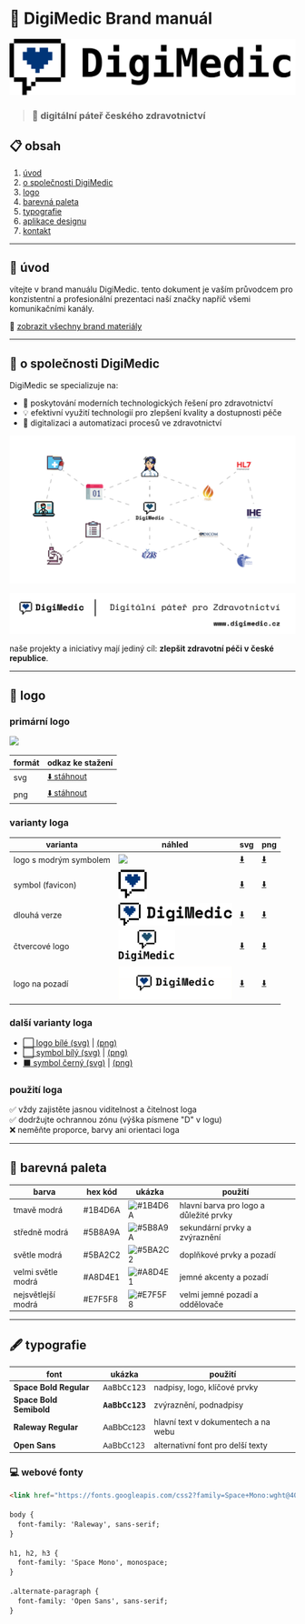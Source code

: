 # 🏥 DigiMedic Brand manuál

![DigiMedic Logo](https://github.com/DigiMedic/Brand-manual-DigiMedic/blob/main/Brand%20materials/DigiMedic-logo-long.svg)

> ### 💙 digitální páteř českého zdravotnictví

## 📋 obsah
1. [úvod](#úvod)
2. [o společnosti DigiMedic](#o-společnosti-digimedic)
3. [logo](#logo)
4. [barevná paleta](#barevná-paleta)
5. [typografie](#typografie)
6. [aplikace designu](#aplikace-designu)
7. [kontakt](#kontakt)

---

## 🌟 úvod

vítejte v brand manuálu DigiMedic. tento dokument je vaším průvodcem pro konzistentní a profesionální prezentaci naší značky napříč všemi komunikačními kanály.

📁 [zobrazit všechny brand materiály](https://github.com/DigiMedic/Brand-manual-DigiMedic/tree/main/Brand%20materials)

---

## 🏢 o společnosti DigiMedic

DigiMedic se specializuje na:
- 🚀 poskytování moderních technologických řešení pro zdravotnictví
- 💡 efektivní využití technologií pro zlepšení kvality a dostupnosti péče
- 🔬 digitalizaci a automatizaci procesů ve zdravotnictví

![Interoperabilní síť](https://github.com/DigiMedic/Brand-manual-DigiMedic/blob/main/Brand%20materials/INTEREPROABILNI%20SIT.png)

![Digitální páteř](https://github.com/DigiMedic/Brand-manual-DigiMedic/blob/main/Brand%20materials/digitalni%20oater.svg)

naše projekty a iniciativy mají jediný cíl: **zlepšit zdravotní péči v české republice**.

---

## 🎨 logo

### primární logo
<img src="https://github.com/DigiMedic/Brand-manual-DigiMedic/raw/main/Brand%20materials/logo/png/logo-black.png" width="300">

| formát | odkaz ke stažení |
|--------|------------------|
| svg    | [⬇️ stáhnout](https://github.com/DigiMedic/Brand-manual-DigiMedic/raw/main/Brand%20materials/logo/svg/logo-black.svg) |
| png    | [⬇️ stáhnout](https://github.com/DigiMedic/Brand-manual-DigiMedic/raw/main/Brand%20materials/logo/png/logo-black.png) |

### varianty loga

| varianta | náhled | svg | png |
|----------|--------|-----|-----|
| logo s modrým symbolem | <img src="https://github.com/DigiMedic/Brand-manual-DigiMedic/raw/main/Brand%20materials/logo/png/logo-blue.png" width="100"> | [⬇️](https://github.com/DigiMedic/Brand-manual-DigiMedic/raw/main/Brand%20materials/logo/svg/logo-blue.svg) | [⬇️](https://github.com/DigiMedic/Brand-manual-DigiMedic/raw/main/Brand%20materials/logo/png/logo-blue.png) |
| symbol (favicon) | <img src="https://github.com/DigiMedic/Brand-manual-DigiMedic/blob/main/Brand%20materials/favicon.svg" width="50"> | [⬇️](https://github.com/DigiMedic/Brand-manual-DigiMedic/raw/main/Brand%20materials/favicon.svg) | [⬇️](https://github.com/DigiMedic/Brand-manual-DigiMedic/raw/main/Brand%20materials/favicon.png) |
| dlouhá verze | <img src="https://github.com/DigiMedic/Brand-manual-DigiMedic/raw/main/Brand%20materials/logo%20long.png" width="200"> | [⬇️](https://github.com/DigiMedic/Brand-manual-DigiMedic/raw/main/Brand%20materials/logo%20long.png) | [⬇️](https://github.com/DigiMedic/Brand-manual-DigiMedic/raw/main/Brand%20materials/logo%20long.png) |
| čtvercové logo | <img src="https://github.com/DigiMedic/Brand-manual-DigiMedic/raw/main/Brand%20materials/logo-square.svg" width="100"> | [⬇️](https://github.com/DigiMedic/Brand-manual-DigiMedic/raw/main/Brand%20materials/logo-square.svg) | [⬇️](https://github.com/DigiMedic/Brand-manual-DigiMedic/raw/main/Brand%20materials/logo-square.png) |
| logo na pozadí | <img src="https://github.com/DigiMedic/Brand-manual-DigiMedic/raw/main/Brand%20materials/logo%20lone%20backgroubnd.png" width="200"> | [⬇️](https://github.com/DigiMedic/Brand-manual-DigiMedic/raw/main/Brand%20materials/logo%20lone%20backgroubnd.png) | [⬇️](https://github.com/DigiMedic/Brand-manual-DigiMedic/raw/main/Brand%20materials/logo%20lone%20backgroubnd.png) |

### další varianty loga
- [⬜ logo bílé (svg)](https://github.com/DigiMedic/Brand-manual-DigiMedic/raw/main/Brand%20materials/logo/svg/logo-white.svg) | [(png)](https://github.com/DigiMedic/Brand-manual-DigiMedic/raw/main/Brand%20materials/logo/png/logo-white.png)
- [⬜ symbol bílý (svg)](https://github.com/DigiMedic/Brand-manual-DigiMedic/raw/main/Brand%20materials/logo/svg/symbol-white.svg) | [(png)](https://github.com/DigiMedic/Brand-manual-DigiMedic/raw/main/Brand%20materials/logo/png/symbol-white.png)
- [⬛ symbol černý (svg)](https://github.com/DigiMedic/Brand-manual-DigiMedic/raw/main/Brand%20materials/logo/svg/symbol-black.svg) | [(png)](https://github.com/DigiMedic/Brand-manual-DigiMedic/raw/main/Brand%20materials/logo/png/symbol-black.png)

### použití loga
✅ vždy zajistěte jasnou viditelnost a čitelnost loga<br>
✅ dodržujte ochrannou zónu (výška písmene "D" v logu)<br>
❌ neměňte proporce, barvy ani orientaci loga

---

## 🎨 barevná paleta

| barva | hex kód | ukázka | použití |
|-------|---------|--------|---------|
| tmavě modrá | #1B4D6A | ![#1B4D6A](https://via.placeholder.com/50x30/1B4D6A/FFFFFF?text=+) | hlavní barva pro logo a důležité prvky |
| středně modrá | #5B8A9A | ![#5B8A9A](https://via.placeholder.com/50x30/5B8A9A/FFFFFF?text=+) | sekundární prvky a zvýraznění |
| světle modrá | #5BA2C2 | ![#5BA2C2](https://via.placeholder.com/50x30/5BA2C2/FFFFFF?text=+) | doplňkové prvky a pozadí |
| velmi světle modrá | #A8D4E1 | ![#A8D4E1](https://via.placeholder.com/50x30/A8D4E1/000000?text=+) | jemné akcenty a pozadí |
| nejsvětlejší modrá | #E7F5F8 | ![#E7F5F8](https://via.placeholder.com/50x30/E7F5F8/000000?text=+) | velmi jemné pozadí a oddělovače |

---

## 🖋 typografie

| font | ukázka | použití |
|------|--------|---------|
| **Space Bold Regular** | <span style="font-family: 'Space Mono', monospace;">AaBbCc123</span> | nadpisy, logo, klíčové prvky |
| **Space Bold Semibold** | <span style="font-family: 'Space Mono', monospace; font-weight: 600;">AaBbCc123</span> | zvýraznění, podnadpisy |
| **Raleway Regular** | <span style="font-family: raleway, sans-serif;">AaBbCc123</span> | hlavní text v dokumentech a na webu |
| **Open Sans** | <span style="font-family: 'Open Sans', sans-serif;">AaBbCc123</span> | alternativní font pro delší texty |

### 💻 webové fonty

```html
<link href="https://fonts.googleapis.com/css2?family=Space+Mono:wght@400;700&family=Raleway&family=Open+Sans&display=swap" rel="stylesheet">

body {
  font-family: 'Raleway', sans-serif;
}

h1, h2, h3 {
  font-family: 'Space Mono', monospace;
}

.alternate-paragraph {
  font-family: 'Open Sans', sans-serif;
}
